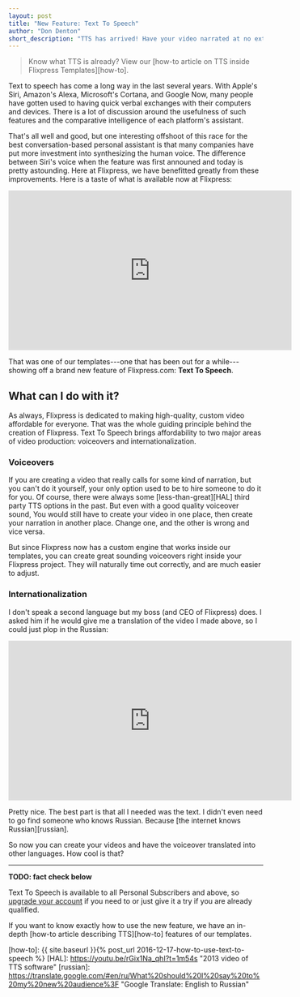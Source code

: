 ```yaml
--- 
layout: post
title: "New Feature: Text To Speech"
author: "Don Denton"
short_description: "TTS has arrived! Have your video narrated at no extra charge."
---
```


> Know what TTS is already? View our [how-to article on TTS inside Flixpress Templates][how-to].

Text to speech has come a long way in the last several years. With Apple's Siri,
Amazon's Alexa, Microsoft's Cortana, and Google Now, many people have gotten used
to having quick verbal exchanges with their computers and devices. There is a lot
of discussion around the usefulness of such features and the comparative intelligence
of each platform's assistant.

That's all well and good, but one interesting offshoot of this race for the best
conversation-based personal assistant is that many companies have put more investment
into synthesizing the human voice. The difference between Siri's voice when the feature
was first announed and today is pretty astounding. Here at Flixpress, we have
benefitted greatly from these improvements. Here is a taste of what is available
now at Flixpress:

<iframe width="560" height="315" src="https://www.youtube.com/embed/-qQzL3dVUC4" frameborder="0" allowfullscreen></iframe>

That was one of our templates---one that has been out for a while---showing off
a brand new feature of Flixpress.com: **Text To Speech**.

## What can I do with it?

As always, Flixpress is dedicated to making high-quality, custom video affordable
for everyone. That was the whole guiding principle behind the creation of Flixpress.
Text To Speech brings affordability to two major areas of video production: voiceovers
and internationalization.

### Voiceovers

If you are creating a video that really calls for some kind of narration, but you
can't do it yourself, your only option used to be to hire someone to do it for you.
Of course, there were always some [less-than-great][HAL]
third party TTS options in the past. But even with a good quality voiceover sound,
You would still have to create your video in one place, then create your narration
in another place. Change one, and the other is wrong and vice versa.

But since Flixpress now has a custom engine that works inside our templates, you
can create great sounding voiceovers right inside your Flixpress project. They
will naturally time out correctly, and are much easier to adjust.

### Internationalization

I don't speak a second language but my boss (and CEO of Flixpress) does. I asked
him if he would give me a translation of the video I made above, so I could just
plop in the Russian:

<iframe width="560" height="315" src="https://www.youtube.com/embed/IA6kGxXBnfQ" frameborder="0" allowfullscreen></iframe>

Pretty nice. The best part is that all I needed was the text. I didn't even need
to go find someone who knows Russian. Because [the internet knows Russian][russian].

So now you can create your videos and have the voiceover translated into other
languages. How cool is that?


--------------------------------------------------------------------------------

**TODO: fact check below**

Text To Speech is available to all Personal Subscribers and above, so [upgrade
your account](https://flixpress.com/upgrade.aspx) if you need to or just give it
a try if you are already qualified.

If you want to know exactly how to use the new feature, we have an in-depth 
[how-to article describing TTS][how-to] features of our templates.




[how-to]: {{ site.baseurl }}{% post_url 2016-12-17-how-to-use-text-to-speech %}
[HAL]: https://youtu.be/rGix1Na_qhI?t=1m54s "2013 video of TTS software"
[russian]: https://translate.google.com/#en/ru/What%20should%20I%20say%20to%20my%20new%20audience%3F "Google Translate: English to Russian"
